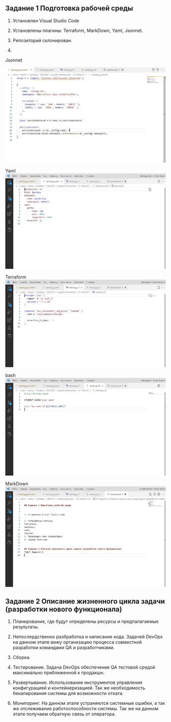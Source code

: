 ## Задание 1 Подготовка рабочей среды


1. Установлен Visual Studio Code

2. Установлены плагины:
Terraform,
MarkDown,
Yaml,
Jsonnet.
3. Репозиторий склонирован.

4.
Jsonnet 

![](https://github.com/lukoshkovve/NetologyDevOps/blob/main/lesson1/img/1.JPG)

Yaml
![](https://github.com/lukoshkovve/NetologyDevOps/blob/main/lesson1/img/2.JPG)

Terraform
![](https://github.com/lukoshkovve/NetologyDevOps/blob/main/lesson1/img/3.JPG)
 
bash
![](https://github.com/lukoshkovve/NetologyDevOps/blob/main/lesson1/img/4.JPG)

MarkDown
![](https://github.com/lukoshkovve/NetologyDevOps/blob/main/lesson1/img/5.JPG)

## Задание 2 Описание жизненного цикла задачи (разработки нового функционала) 
1.  Планирование, где будут определены ресурсы и предпалагаемые результаты.

2.  Непослердственно разбработка и написание кода.
Задачей DevOps на данном этапе вижу организацию процесса совместной разработки командами QA и разработчиками.

3.  Сборка.
4.  Тестирование.
Задача DevOps обеспечение QA тестовой средой максимально приближенной к продакшн.

5. Развертывание.
Использование инструментов управления конфигурацией и контейнеризацией. Так же необходимость бекапирования системы для возможности отката.

6. Мониторинг.
На данном этапе устраняются системные ошибки, а так же отслеживание работоспособности системы.
Так же на данном этапе получаем обратную связь от оператора.

